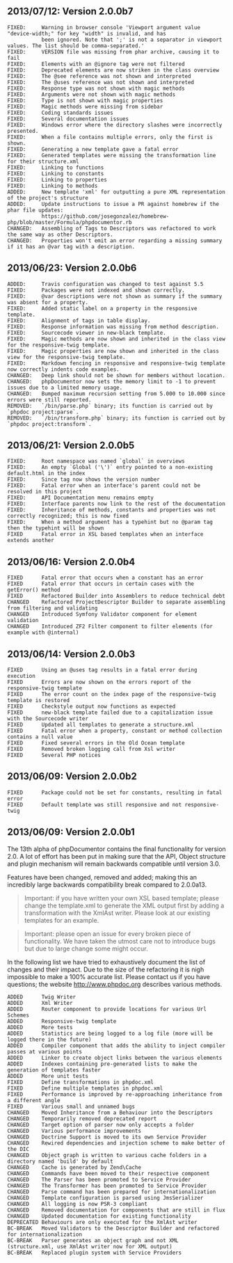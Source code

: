 2013/07/12: Version 2.0.0b7
---------------------------

```
FIXED:     Warning in browser console 'Viewport argument value "device-width;" for key "width" is invalid, and has
           been ignored. Note that ';' is not a separator in viewport values. The list should be comma-separated.'
FIXED:     VERSION file was missing from phar archive, causing it to fail
FIXED:     Elements with an @ignore tag were not filtered
FIXED:     Deprecated elements are now striken in the class overview
FIXED:     The @see reference was not shown and interpreted
FIXED:     The @uses reference was not shown and interpreted
FIXED:     Response type was not shown with magic methods
FIXED:     Arguments were not shown with magic methods
FIXED:     Type is not shown with magic properties
FIXED:     Magic methods were missing from sidebar
FIXED:     Coding standards issues
FIXED:     Several documentation issues
FIXED:     Windows error where the directory slashes were incorrectly presented.
FIXED:     When a file contains multiple errors, only the first is shown.
FIXED:     Generating a new template gave a fatal error
FIXED:     Generated templates were missing the transformation line for their structure.xml
FIXED:     Linking to functions
FIXED:     Linking to constants
FIXED:     Linking to properties
FIXED:     Linking to methods
ADDED:     New template 'xml' for outputting a pure XML representation of the project's structure
ADDED:     Update instructions to issue a PR against homebrew if the phar file updates:
           https://github.com/josegonzalez/homebrew-php/blob/master/Formula/phpdocumentor.rb
CHANGED:   Assembling of Tags to Descriptors was refactored to work the same way as other Descriptors.
CHANGED:   Properties won't emit an error regarding a missing summary if it has an @var tag with a description.
```

2013/06/23: Version 2.0.0b6
---------------------------

```
ADDED:     Travis configuration was changed to test against 5.5
FIXED:     Packages were not indexed and shown correctly.
FIXED:     @var descriptions were not shown as summary if the summary was absent for a property.
FIXED:     Added static label on a property in the responsive template.
FIXED:     Alignment of tags in table display.
FIXED:     Response information was missing from method description.
FIXED:     Sourcecode viewer in new-black template.
FIXED:     Magic methods are now shown and inherited in the class view for the responsive-twig template.
FIXED:     Magic properties are now shown and inherited in the class view for the responsive-twig template.
FIXED:     Markdown fencing in responsive and responsive-twig template now correctly indents code examples.
CHANGED:   Deep link should not be shown for members without location.
CHANGED:   phpDocumentor now sets the memory limit to -1 to prevent issues due to a limited memory usage.
CHANGED:   Bumped maximum recursion setting from 5.000 to 10.000 since errors were still reported.
REMOVED:   `/bin/parse.php` binary; its function is carried out by `phpdoc project:parse`.
REMOVED:   `/bin/transform.php` binary; its function is carried out by `phpdoc project:transform`.
```

2013/06/21: Version 2.0.0b5
---------------------------

```
FIXED:     Root namespace was named `global` in overviews
FIXED:     An empty `Global ('\')` entry pointed to a non-existing default.html in the index
FIXED:     Since tag now shows the version number
FIXED:     Fatal error when an interface's parent could not be resolved in this project
FIXED:     API Documentation menu remains empty
FIXED:     Interface parents now link to the rest of the documentation
FIXED:     Inheritance of methods, constants and properties was not correctly recognized; this is now fixed
FIXED:     When a method argument has a typehint but no @param tag then the typehint will be shown
FIXED      Fatal error in XSL based templates when an interface extends another
```

2013/06/16: Version 2.0.0b4
---------------------------

```
FIXED      Fatal error that occurs when a constant has an error
FIXED      Fatal error that occurs in certain cases with the getError() method
FIXED      Refactored Builder into Assemblers to reduce technical debt
CHANGED    Refactored ProjectDescriptor Builder to separate assembling from filtering and validating
CHANGED    Introduced Symfony Validator component for element validation
CHANGED    Introduced ZF2 Filter component to filter elements (for example with @internal)
```

2013/06/14: Version 2.0.0b3
---------------------------

```
FIXED      Using an @uses tag results in a fatal error during execution
FIXED      Errors are now shown on the errors report of the responsive-twig template
FIXED      The error count on the index page of the responsive-twig template is restored
FIXED      Checkstyle output now functions as expected
FIXED      new-black template failed due to a capitalization issue with the Sourcecode writer
FIXED      Updated all templates to generate a structure.xml
FIXED      Fatal error when a property, constant or method collection contains a null value
FIXED      Fixed several errors in the Old Ocean template
FIXED      Removed broken logging call from Xsl writer
FIXED      Several PHP notices
```

2013/06/09: Version 2.0.0b2
---------------------------

```
FIXED      Package could not be set for constants, resulting in fatal error
FIXED      Default template was still responsive and not responsive-twig
```

2013/06/09: Version 2.0.0b1
---------------------------

The 13th alpha of phpDocumentor contains the final functionality for version 2.0.
A lot of effort has been put in making sure that the API, Object structure and plugin mechanism will remain
backwards compatible until version 3.0.

Features have been changed, removed and added; making this an incredibly large backwards compatibility break compared
to 2.0.0a13.

> Important: if you have written your own XSL based template; please change the template.xml to generate the XML output
> first by adding a transformation with the XmlAst writer. Please look at our existing templates for an example.

> Important: please open an issue for every broken piece of functionality. We have taken the utmost care not to
> introduce bugs but due to large change some might occur.

In the following list we have tried to exhaustively document the list of changes and their impact. Due to the size of
the refactoring it is nigh impossible to make a 100% accurate list. Please contact us if you have questions; the website
http://www.phpdoc.org describes various methods.

```
ADDED      Twig Writer
ADDED      Xml Writer
ADDED      Router component to provide locations for various Url Schemes
ADDED      Responsive-twig template
ADDED      More tests
ADDED      Statistics are being logged to a log file (more will be logged there in the future)
ADDED      Compiler component that adds the ability to inject compiler passes at various points
ADDED      Linker to create object links between the various elements
ADDED      Indexes containing pre-generated lists to make the generation of templates faster
ADDED      More unit tests
FIXED      Define transformations in phpdoc.xml
FIXED      Define multiple templates in phpdoc.xml
FIXED      Performance is improved by re-approaching inheritance from a different angle
FIXED      Various small and unnamed bugs
CHANGED    Moved Inheritance from a Behaviour into the Descriptors
CHANGED    Temporarily removed deprecated report
CHANGED    Target option of parser now only accepts a folder
CHANGED    Various performance improvements
CHANGED    Doctrine Support is moved to its own Service Provider
CHANGED    Rewired dependencies and injection scheme to make better of the DIC
CHANGED    Object graph is written to various cache folders in a directory named 'build' by default
CHANGED    Cache is generated by Zend\Cache
CHANGED    Commands have been moved to their respective component
CHANGED    The Parser has been promoted to Service Provider
CHANGED    The Transformer has been promoted to Service Provider
CHANGED    Parse command has been prepared for internationalization
CHANGED    Template configuration is parsed using JmsSerializer
CHANGED    All logging is now PSR-3 compliant
CHANGED    Removed documentation for components that are still in flux
CHANGED    Updated documentation for existing functionality
DEPRECATED Behaviours are only executed for the XmlAst writer
BC-BREAK   Moved Validators to the Descriptor Builder and refactored for internationalization
BC-BREAK   Parser generates an object graph and not XML (structure.xml, use XmlAst writer now for XML output)
BC-BREAK   Replaced plugin system with Service Providers
```
